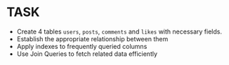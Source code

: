 # TASK

- Create 4 tables `users`, `posts`, `comments` and `likes` with necessary fields.
- Establish the appropriate relationship between them
- Apply indexes to frequently queried columns
- Use Join Queries to fetch related data efficiently
